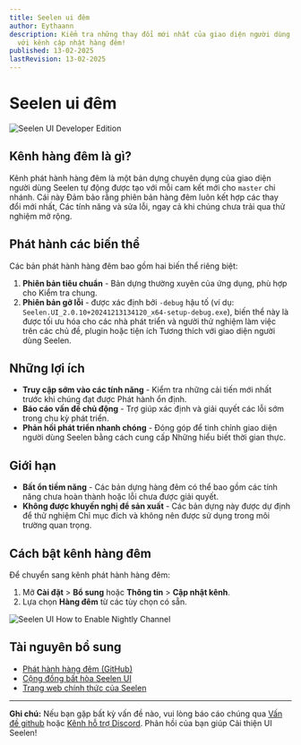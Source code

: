```yaml
---
title: Seelen ui đêm
author: Eythaann
description: Kiểm tra những thay đổi mới nhất của giao diện người dùng Seelen
  với kênh cập nhật hàng đêm!
published: 13-02-2025
lastRevision: 13-02-2025
---
```


# Seelen ui đêm

![Seelen UI Developer Edition](https://github.com/user-attachments/assets/76634b49-7b09-4ef2-9643-e93542309f5d)

## Kênh hàng đêm là gì?

Kênh phát hành hàng đêm là một bản dựng chuyên dụng của giao diện người dùng
Seelen tự động được tạo với mỗi cam kết mới cho `master` chi nhánh. Cái này Đảm
bảo rằng phiên bản hàng đêm luôn kết hợp các thay đổi mới nhất, Các tính năng và
sửa lỗi, ngay cả khi chúng chưa trải qua thử nghiệm mở rộng.

## Phát hành các biến thể

Các bản phát hành hàng đêm bao gồm hai biến thể riêng biệt:

1. **Phiên bản tiêu chuẩn** - Bản dựng thường xuyên của ứng dụng, phù hợp cho
   Kiểm tra chung.
2. **Phiên bản gỡ lỗi** - được xác định bởi `-debug` hậu tố (ví dụ:
   `Seelen.UI_2.0.10+20241213134120_x64-setup-debug.exe`), biến thể này là được
   tối ưu hóa cho các nhà phát triển và người thử nghiệm làm việc trên các chủ
   đề, plugin hoặc tiện ích Tương thích với giao diện người dùng Seelen.

## Những lợi ích

- **Truy cập sớm vào các tính năng** - Kiểm tra những cải tiến mới nhất trước
  khi chúng đạt được Phát hành ổn định.
- **Báo cáo vấn đề chủ động** - Trợ giúp xác định và giải quyết các lỗi sớm
  trong chu kỳ phát triển.
- **Phản hồi phát triển nhanh chóng** - Đóng góp để tinh chỉnh giao diện người
  dùng Seelen bằng cách cung cấp Những hiểu biết thời gian thực.

## Giới hạn

- **Bất ổn tiềm năng** - Các bản dựng hàng đêm có thể bao gồm các tính năng chưa
  hoàn thành hoặc lỗi chưa được giải quyết.
- **Không được khuyến nghị để sản xuất** - Các bản dựng này được dự định để thử
  nghiệm Chỉ mục đích và không nên được sử dụng trong môi trường quan trọng.

## Cách bật kênh hàng đêm

Để chuyển sang kênh phát hành hàng đêm:

1. Mở **Cài đặt** > **Bổ sung** hoặc **Thông tin** > **Cập nhật kênh**.
2. Lựa chọn **Hàng đêm** từ các tùy chọn có sẵn.

![Seelen UI How to Enable Nightly Channel](https://github.com/user-attachments/assets/ae88aeac-98cc-4424-a9e7-fb59740b694e)

## Tài nguyên bổ sung

- [Phát hành hàng đêm (GitHub)](https://github.com/eythaann/Seelen-UI/releases/tag/nightly)
- [Cộng đồng bất hòa Seelen UI](https://discord.gg/ABfASx5ZAJ)
- [Trang web chính thức của Seelen](https://seelen.io)

---

**Ghi chú:** Nếu bạn gặp bất kỳ vấn đề nào, vui lòng báo cáo chúng qua
[Vấn đề github](https://github.com/eythaann/Seelen-UI/issues) hoặc
[Kênh hỗ trợ Discord](https://discord.gg/ABfASx5ZAJ). Phản hồi của bạn giúp Cải
thiện UI Seelen!
